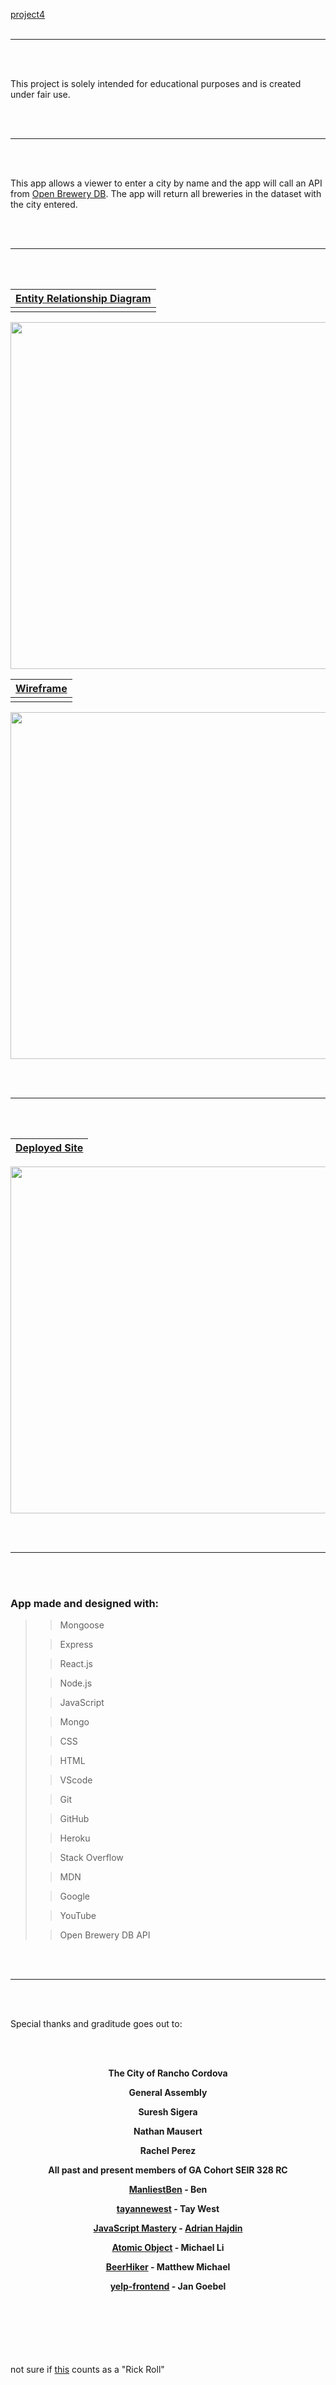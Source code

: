[project4](https://sei-project4.herokuapp.com/)
<br></br>
<hr></hr>
<br></br>

This project is solely intended for educational purposes and is created under fair use.

<br></br>
<hr></hr>
<br></br>

This app allows a viewer to enter a city by name and the app will call an API from [Open Brewery DB](https://www.openbrewerydb.org/). The app will return all breweries in the dataset with the city entered.

<br></br>
<hr></hr>
<br></br>

| [Entity Relationship Diagram](https://lucid.app/lucidchart/0fc90dac-68fe-4d7f-a46b-9305917570da/edit?viewport_loc=-353%2C-177%2C2512%2C1336%2C0_0&invitationId=inv_a0514ed6-827a-4b52-b82e-c2c1c0754a55#) |
| :-: |
| |
<p align="center">
    <img src="https://i.imgur.com/Gs5RtcB.png" width="555" height="555" />
</p>


| [Wireframe](https://whimsical.com/project04-GgLHT2EskrHn25ze5eMxgn) |
| :-: |
| |
<p align="center">
    <img src="https://i.imgur.com/G7Z9yC2.png" width="555" height="555" />
</p>

<br></br>
<hr></hr>
<br></br>

| [Deployed Site](https://sei-project4.herokuapp.com/) |
| :-: |
<p align="center">
    <img src="https://i.imgur.com/9t8vUKs.png" width="555" height="555" />
</p>

<br></br>
<hr></hr>
<br></br>

<h3>App made and designed with: </h3>

>
>> Mongoose
> 
>> Express 
> 
>> React.js 
> 
>> Node.js 
>
>> JavaScript
> 
>> Mongo
> 
>> CSS
> 
>> HTML
> 
>> VScode 
> 
>> Git
> 
>> GitHub
> 
>> Heroku
> 
>> Stack Overflow
> 
>> MDN
> 
>> Google
> 
>> YouTube
> 
>> Open Brewery DB API
> 

<br></br>
<hr></hr>
<br></br>

Special thanks and graditude goes out to:

<br></br>

<center>

<strong>The City of Rancho Cordova</strong>

<strong>General Assembly</strong>

<strong>Suresh Sigera</strong>

<strong>Nathan Mausert</strong>

<strong>Rachel Perez</strong>

<strong>All past and present members of GA Cohort SEIR 328 RC</strong>

<strong>[ManliestBen](https://github.com/ManliestBen/ManliestBen) - Ben</strong>

<strong>[tayannewest](https://github.com/tayannewest/tayannewest) - Tay West</strong>

<strong>[JavaScript Mastery](https://www.youtube.com/c/JavaScriptMastery) - [Adrian Hajdin](https://github.com/adrianhajdin)</strong>

<strong>[Atomic Object](https://spin.atomicobject.com/2022/01/31/yelp-api-react-native-app/) - Michael Li</strong>

<strong>[BeerHiker](https://github.com/matthewemichael/BeerHiker) - Matthew Michael</strong>

<strong>[yelp-frontend](https://github.com/productioncoder/yelp-frontend) - Jan Goebel</strong>

</center>

<br></br>
<br></br>
<br></br>
not sure if [this](https://youtu.be/qPJuzB8CL8o) counts as a "Rick Roll"
<br></br>